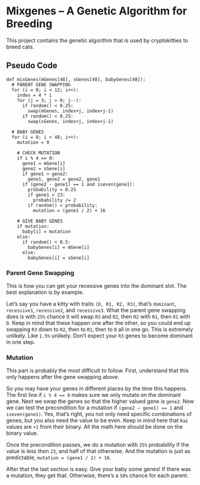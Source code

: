 # Mixgenes – A Genetic Algorithm for Breeding

This project contains the genetic algorithm that is used by cryptokitties to breed cats.

## Pseudo Code

```
def mixGenes(mGenes[48], sGenes[48], babyGenes[48]):
  # PARENT GENE SWAPPING
  for (i = 0; i < 12; i++):
    index = 4 * i
    for (j = 3; j > 0; j--):
      if random() < 0.25:
        swap(mGenes, index+j, index+j-1)
      if random() < 0.25:
        swap(sGenes, index+j, index+j-1)

  # BABY GENES
  for (i = 0; i < 48; i++):
    mutation = 0

    # CHECK MUTATION
    if i % 4 == 0:
      gene1 = mGene[i]
      gene2 = sGene[i]
      if gene1 > gene2:
        gene1, gene2 = gene2, gene1
      if (gene2 - gene1) == 1 and iseven(gene1):
        probability = 0.25
        if gene1 > 23:
          probability /= 2
        if random() < probability:
          mutation = (gene1 / 2) + 16

    # GIVE BABY GENES
    if mutation:
      baby[i] = mutation
    else:
      if random() < 0.5:
        babyGenes[i] = mGene[i]
      else:
        babyGenes[i] = sGene[i]
```

### Parent Gene Swapping

This is how you can get your recessive genes into the dominant slot. The best explanation is by example.

Let’s say you have a kitty with traits `(D, R1, R2, R3)`, that’s `dominant`, `recessive1`, `recessive2`, and `recessive3`. What the parent gene swapping does is with `25%` chance it will swap `R3` and `R2`, then `R2` with `R1`, then `R1` with `D`. Keep in mind that these happen one after the other, so you could end up swapping `R3` down to `R2`, then to `R1`, then to `D` all in one go. This is extremely unlikely. Like `1.5%` unlikely. Don’t expect your `R3` genes to become dominant in one step.

### Mutation

This part is probably the most difficult to follow. First, understand that this only happens after the gene swapping above.

So you may have your genes in different places by the time this happens. The first line if `i % 4 == 0` makes sure we only mutate on the dominant gene. Next we swap the genes so that the higher valued gene is `gene2`. Now we can test the precondition for a mutation if `(gene2 — gene1) == 1` and `iseven(gene1)`. Yes, that’s right, you not only need specific combinations of genes, but you also need the value to be even. Keep in mind here that `Kai` values are `+1` from their binary. All the math here should be done on the binary value.

Once the precondition passes, we do a mutation with `25%` probability if the value is less then `23`, and half of that otherwise. And the mutation is just as predictable, `mutation = (gene1 / 2) + 16`.

After that the last section is easy. Give your baby some genes! If there was a mutation, they get that. Otherwise, there’s a `50%` chance for each parent.
